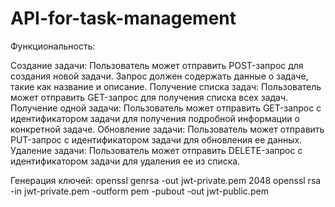 # API-for-task-management
Функциональность:

Создание задачи: Пользователь может отправить POST-запрос для создания новой задачи. Запрос должен содержать данные о задаче, такие как название и описание.
Получение списка задач: Пользователь может отправить GET-запрос для получения списка всех задач.
Получение одной задачи: Пользователь может отправить GET-запрос с идентификатором задачи для получения подробной информации о конкретной задаче.
Обновление задачи: Пользователь может отправить PUT-запрос с идентификатором задачи для обновления ее данных.
Удаление задачи: Пользователь может отправить DELETE-запрос с идентификатором задачи для удаления ее из списка.

Генерация ключей:
openssl genrsa -out jwt-private.pem 2048
openssl rsa -in jwt-private.pem -outform pem -pubout -out jwt-public.pem